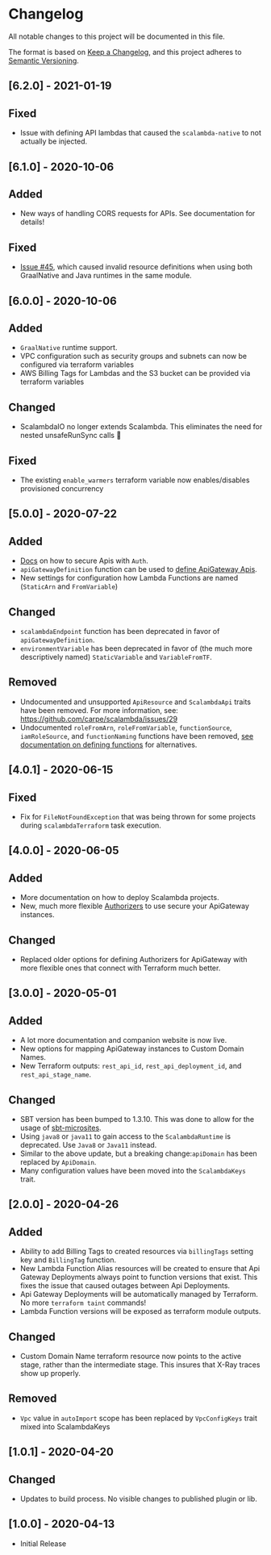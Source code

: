 # Changelog
All notable changes to this project will be documented in this file.

The format is based on [Keep a Changelog](https://keepachangelog.com/en/1.0.0/),
and this project adheres to [Semantic Versioning](https://semver.org/spec/v2.0.0.html).

## [6.2.0] - 2021-01-19
## Fixed
- Issue with defining API lambdas that caused the `scalambda-native` to not actually be injected.

## [6.1.0] - 2020-10-06
## Added
- New ways of handling CORS requests for APIs. See documentation for details!

## Fixed
- [Issue #45](https://github.com/carpe/scalambda/issues/45), which caused invalid resource definitions when using both GraalNative and Java runtimes in the same module.

## [6.0.0] - 2020-10-06
## Added
- `GraalNative` runtime support.
- VPC configuration such as security groups and subnets can now be configured via terraform variables
- AWS Billing Tags for Lambdas and the S3 bucket can be provided via terraform variables

## Changed
- ScalambdaIO no longer extends Scalambda. This eliminates the need for nested unsafeRunSync calls :tada:

## Fixed
- The existing `enable_warmers` terraform variable now enables/disables provisioned concurrency

## [5.0.0] - 2020-07-22

## Added
- [Docs](https://carpe.github.io/scalambda/docs/api/create-api/) on how to secure Apis with `Auth`.
- `apiGatewayDefinition` function can be used to [define ApiGateway Apis](https://carpe.github.io/scalambda/docs/api/create-api/).
- New settings for configuration how Lambda Functions are named (`StaticArn` and `FromVariable`)

## Changed
- `scalambdaEndpoint` function has been deprecated in favor of `apiGatewayDefinition`.
- `environmentVariable` has been deprecated in favor of (the much more descriptively named) `StaticVariable` and `VariableFromTF`.  

## Removed
- Undocumented and unsupported `ApiResource` and `ScalambdaApi` traits have been removed. For more information, see: https://github.com/carpe/scalambda/issues/29  
- Undocumented `roleFromArn`, `roleFromVariable`, `functionSource`, `iamRoleSource`, and `functionNaming` functions have been removed, [see documentation on defining functions](https://carpe.github.io/scalambda/docs/configuration/) for alternatives.


## [4.0.1] - 2020-06-15
## Fixed
- Fix for `FileNotFoundException` that was being thrown for some projects during `scalambdaTerraform` task execution.

## [4.0.0] - 2020-06-05
## Added
- More documentation on how to deploy Scalambda projects.
- New, much more flexible [Authorizers](https://github.com/carpe/scalambda/blob/ad397b36adc8e1b13d6bd8be9bc5d481396c5b03/plugin/src/main/scala/io/carpe/scalambda/conf/function/Auth.scala#L11-L48) to use secure your ApiGateway instances.

## Changed
- Replaced older options for defining Authorizers for ApiGateway with more flexible ones that connect with Terraform much better.

## [3.0.0] - 2020-05-01
## Added
- A lot more documentation and companion website is now live.
- New options for mapping ApiGateway instances to Custom Domain Names.
- New Terraform outputs: `rest_api_id`, `rest_api_deployment_id`, and `rest_api_stage_name`.

## Changed
- SBT version has been bumped to 1.3.10. This was done to allow for the usage of [sbt-microsites](https://47degrees.github.io/sbt-microsites/).
- Using `java8` or `java11` to gain access to the `ScalambdaRuntime` is deprecated. Use `Java8` or `Java11` instead. 
- Similar to the above update, but a breaking change:`apiDomain` has been replaced by `ApiDomain`.
- Many configuration values have been moved into the `ScalambdaKeys` trait.

## [2.0.0] - 2020-04-26
## Added
- Ability to add Billing Tags to created resources via `billingTags` setting key and `BillingTag` function.
- New Lambda Function Alias resources will be created to ensure that Api Gateway Deployments always point to function versions that exist. This fixes the issue that caused outages between Api Deployments.
- Api Gateway Deployments will be automatically managed by Terraform. No more `terraform taint` commands!
- Lambda Function versions will be exposed as terraform module outputs.  

## Changed
- Custom Domain Name terraform resource now points to the active stage, rather than the intermediate stage. This insures that X-Ray traces show up properly. 

## Removed
- `Vpc` value in `autoImport` scope has been replaced by `VpcConfigKeys` trait mixed into ScalambdaKeys  

## [1.0.1] - 2020-04-20
## Changed
- Updates to build process. No visible changes to published plugin or lib. 

## [1.0.0] - 2020-04-13 
- Initial Release
 
